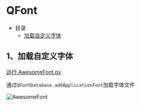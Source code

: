 # QFont

- 目录
  - [加载自定义字体](#1加载自定义字体)

## 1、加载自定义字体

[运行 AwesomeFont.py](AwesomeFont.py)

通过`QFontDatabase.addApplicationFont`加载字体文件

![AwesomeFont](ScreenShot/AwesomeFont.png)
